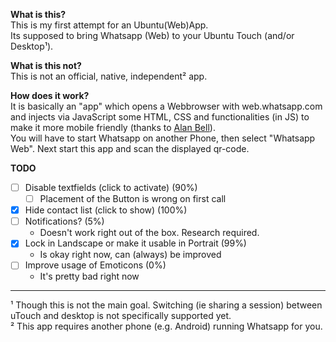 **What is this?**<br />
This is my first attempt for an Ubuntu(Web)App.<br />
Its supposed to bring Whatsapp (Web) to your Ubuntu Touch (and/or Desktop¹).

**What is this not?**<br />
This is not an official, native, independent² app.

**How does it work?**<br />
It is basically an "app" which opens a Webbrowser with web.whatsapp.com and injects via JavaScript some HTML, CSS and functionalities (in JS) to make it more mobile friendly (thanks to <a href='https://lists.launchpad.net/ubuntu-phone/msg12024.html'>Alan Bell</a>).<br />
You will have to start Whatsapp on another Phone, then select "Whatsapp Web". Next start this app and scan the displayed qr-code.


**TODO**
- [ ] Disable textfields (click to activate) (90%)
  - [ ] Placement of the Button is wrong on first call
- [x] Hide contact list (click to show) (100%)
- [ ] Notifications? (5%)
  - Doesn't work right out of the box. Research required.
- [x] Lock in Landscape or make it usable in Portrait (99%)
  - Is okay right now, can (always) be improved
- [ ] Improve usage of Emoticons (0%)
  - It's pretty bad right now

<hr />


¹ Though this is not the main goal. Switching (ie sharing a session) between uTouch and desktop is not specifically supported yet.<br />
² This app requires another phone (e.g. Android) running Whatsapp for you.<br />
